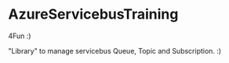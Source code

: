 # AzureServicebusTraining
4Fun :)

"Library" to manage servicebus Queue, Topic and Subscription. :)
